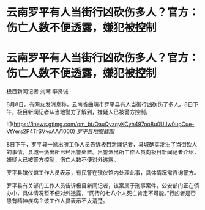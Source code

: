 # 云南罗平有人当街行凶砍伤多人？官方：伤亡人数不便透露，嫌犯被控制

# 云南罗平有人当街行凶砍伤多人？官方：伤亡人数不便透露，嫌犯被控制

极目新闻记者 刘琴 李贤诚

8月8日，有网友发消息称，云南省曲靖市罗平县有人当街行凶砍伤了多人。8日下午，极目新闻记者从当地警方了解到，嫌疑人已被警方控制。

![](https://inews.gtimg.com/om_bt/OauQyzqyKCyh497oo8u0UJw0upCue-
VtYers2P4TrSVvoAA/1000) _罗平县地图截图_

8日下午，罗平县一派出所工作人员告诉极目新闻记者，县城确实发生了当街砍人的事情，县城一派出所已经出警处置。出警派出所工作人员向极目新闻记者介绍，嫌疑人已被警方控制，伤亡人数不便对外透露。

罗平县殡仪馆工作人员表示，有民警在殡仪馆内处理此事，具体情况需咨询警方。

罗平县有关部门工作人员告诉极目新闻记者，该案属于刑事案件，公安部门正在侦办中，具体情况暂不便对外透露，“网传的七八个人死亡肯定不可能。”行凶者是否患有精神疾病？该工作人员表示不太清楚。

